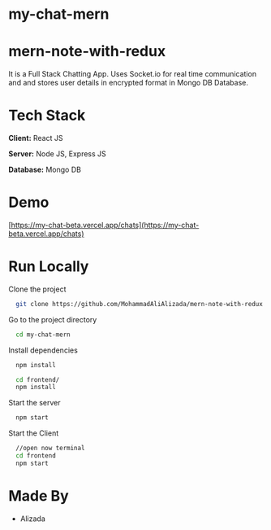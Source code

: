 # my-chat-mern
# mern-note-with-redux
It is a Full Stack Chatting App. Uses Socket.io for real time communication and and stores user details in encrypted format in Mongo DB Database.

# Tech Stack
**Client:** React JS

**Server:** Node JS, Express JS

**Database:** Mongo DB

# Demo
[https://my-chat-beta.vercel.app/chats](https://my-chat-beta.vercel.app/chats)

# Run Locally
Clone the project
```bash
  git clone https://github.com/MohammadAliAlizada/mern-note-with-redux.git
```
Go to the project directory
```bash
  cd my-chat-mern
```
Install dependencies
```bash
  npm install
```
```bash
  cd frontend/
  npm install
```
Start the server
```bash
  npm start
```
Start the Client

```bash
  //open now terminal
  cd frontend
  npm start
```
# Made By
- Alizada
